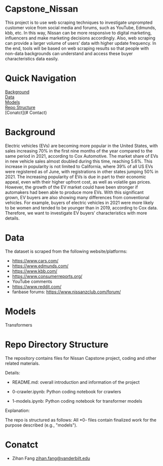 # Capstone_Nissan

This project is to use web scraping techniques to investigate unprompted customer voice from social media and forums, such as YouTube, Edmunds, kbb, etc. In this way, Nissan can be more responsive to digital marketing, influencers and make marketing decisions accordingly. Also, web scraping can provide a larger volume of users’ data with higher update frequency. In the end,  tools will be based on web scraping results so that people with non-data backgrounds can understand and access these buyer characteristics data easily.


# Quick Navigation
[Background](#background)  
[Data](#data)  
[Models](#models)  
[Repo Structure](#repo-structure)  
[Conatct](# Contact)  

# Background  

Electric vehicles (EVs) are becoming more popular in the United States, with sales increasing 70% in the first nine months of the year compared to the same period in 2021, according to Cox Automotive. The market share of EVs in new vehicle sales almost doubled during this time, reaching 5.6%. This increase in popularity is not limited to California, where 39% of all US EVs were registered as of June, with registrations in other states jumping 50% in 2021. The increasing popularity of EVs is due in part to their economic appeal, even with their higher upfront cost, as well as volatile gas prices. However, the growth of the EV market could have been stronger if automakers had been able to produce more EVs. With this significant grown, EV buyers are also showing many differences from conventional vehicles. For example, buyers of electric vehicles in 2021 were more likely to be women and tended to be younger than in 2019, according to Cox data. Therefore, we want to investigate EV buyers’ characteristics with more details.

# Data

The dataset is scraped from the following website/platforms:
- https://www.cars.com/ 
- https://www.edmunds.com/
- https://www.kbb.com/
- https://www.consumerreports.org/
- YouTube comments
- https://www.reddit.com/
- fanbase forums: https://www.nissanzclub.com/forum/

# Models

Transformers

# Repo Directory Structure

The repository contains files for Nissan Capstone project, coding and other related materials.

Details:

- README.md: overall introduction and information of the project

- 0-crawler.ipynb: Python coding notebook for crawlers

- 1-models.ipynb: Python coding notebook for transformer models

Explanation:

The repo is structured as follows: All *0- files contain finalized work for the purpose described (e.g., "models"). 

# Conatct

- Zihan Fang zihan.fang@vanderbilt.edu
